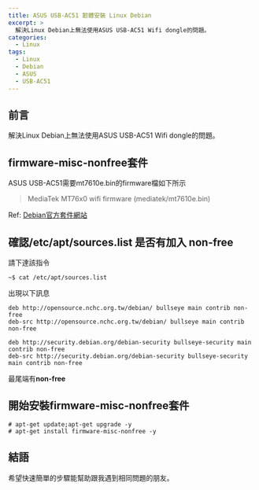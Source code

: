 ```yaml
---
title: ASUS USB-AC51 韌體安裝 Linux Debian
excerpt: >
  解決Linux Debian上無法使用ASUS USB-AC51 Wifi dongle的問題。
categories:
  - Linux
tags:
  - Linux
  - Debian
  - ASUS
  - USB-AC51
---
```


## 前言
解決Linux Debian上無法使用ASUS USB-AC51 Wifi dongle的問題。

## firmware-misc-nonfree套件
ASUS USB-AC51需要mt7610e.bin的firmware檔如下所示

>MediaTek MT76x0 wifi firmware (mediatek/mt7610e.bin)

Ref: [Debian官方套件網站](https://packages.debian.org/sid/firmware-misc-nonfree)

## 確認/etc/apt/sources.list 是否有加入 non-free
請下達該指令

```console
~$ cat /etc/apt/sources.list
```

出現以下訊息

```
deb http://opensource.nchc.org.tw/debian/ bullseye main contrib non-free
deb-src http://opensource.nchc.org.tw/debian/ bullseye main contrib non-free

deb http://security.debian.org/debian-security bullseye-security main contrib non-free
deb-src http://security.debian.org/debian-security bullseye-security main contrib non-free
```

最尾端有**non-free**

## 開始安裝firmware-misc-nonfree套件
```console
# apt-get update;apt-get upgrade -y
# apt-get install firmware-misc-nonfree -y
```

## 結語
希望快速簡單的步驟能幫助跟我遇到相同問題的朋友。